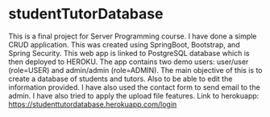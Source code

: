 # studentTutorDatabase
This is a final project for Server Programming course. I have done a simple CRUD application. This was created using SpringBoot, Bootstrap, and Spring Security. This web app is linked to PostgreSQL database which is then deployed to HEROKU. The app contains two demo users: user/user (role=USER) and admin/admin (role=ADMIN).
The main objective of this is to create a database of students and tutors. Also to be able to edit the information provided. I have also used the contact form to send email to the admin. I have also tried to apply the upload file features. 
Link to herokuapp: 
https://studenttutordatabase.herokuapp.com/login
